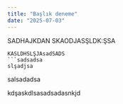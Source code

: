 ```yaml
---
title: "Başlık deneme"
date: "2025-07-03"
---
```


SADHAJKDAN
SKAODJASŞLDK:ŞSA
```
KASLDHSLŞJAsadSADS
```sadsadsa
slşadjsa
```


salsadadsa

kdşaskdlsasadsadasnkjd